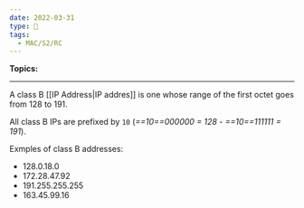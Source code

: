 ```yaml
---
date: 2022-03-31
type: 🧠
tags:
  - MAC/S2/RC
---
```


**Topics:**

---

A class B [[IP Address|IP addres]] is one whose range of the first octet goes from $128$ to $191$.

All class B IPs are prefixed by `10` (_==10==000000 = 128 - ==10==111111 = 191_).

Exmples of class B addresses:

- 128.0.18.0
- 172.28.47.92
- 191.255.255.255
- 163.45.99.16
